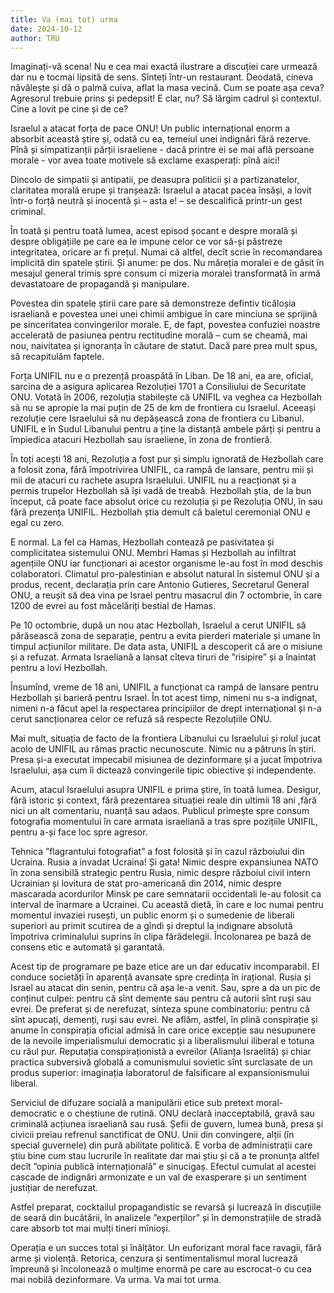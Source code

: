 ```yaml
---
title: Va (mai tot) urma
date: 2024-10-12
author: TRU
---
```

Imaginați-vă scena! Nu e cea mai exactă ilustrare a discuției care urmează dar nu e tocmai lipsită de sens. Sînteți într-un restaurant. Deodată, cineva năvălește și dă o palmă cuiva, aflat la masa vecină. Cum se poate așa ceva? Agresorul trebuie prins și pedepsit! E clar, nu? Să lărgim cadrul și contextul. Cine a lovit pe cine și de ce?  

Israelul a atacat forța de pace ONU! Un public internațional enorm a absorbit această știre și, odată cu ea, temeiul unei indignări fără rezerve. Pînă și simpatizanții părții israeliene - dacă printre ei se mai află persoane morale - vor avea toate motivele să exclame exasperați: pînă aici!

Dincolo de simpatii și antipatii, pe deasupra politicii și a partizanatelor, claritatea morală erupe și tranșează: Israelul a atacat pacea însăși, a lovit într-o forță neutră și inocentă și – asta e! – se descalifică printr-un gest criminal.

În toată și pentru toată lumea, acest episod șocant e despre morală și despre obligațiile pe care ea le impune celor ce vor să-și păstreze integritatea, oricare ar fi prețul. Numai că altfel, decît scrie în recomandarea implicită din spatele știrii. Și anume: pe dos. Nu măreția moralei e de găsit în mesajul general trimis spre consum ci mizeria moralei transformată în armă devastatoare de propagandă și manipulare.

Povestea din spatele știrii care pare să demonstreze defintiv ticăloșia israeliană e povestea unei unei chimii ambigue în care minciuna se sprijină pe sinceritatea convingerilor morale. E, de fapt, povestea confuziei noastre accelerată de pasiunea pentru rectitudine morală – cum se cheamă, mai nou, naivitatea și ignoranța în căutare de statut. Dacă pare prea mult spus, să recapitulăm faptele.  

Forța UNIFIL nu e o prezență proaspătă în Liban. De 18 ani, ea are, oficial, sarcina de a asigura aplicarea Rezoluției 1701 a Consiliului de Securitate ONU. Votată în 2006, rezoluția stabilește că UNIFIL va veghea ca Hezbollah să nu se apropie la mai puțin de 25 de km de frontiera cu Israelul. Aceeași rezoluție cere Israelului să nu depășească zona de frontiera cu Libanul. UNIFIL e în Sudul Libanului pentru a ține la distanță ambele părți și pentru a împiedica atacuri Hezbollah sau israeliene, în zona de frontieră.  

În toți acești 18 ani, Rezoluția a fost pur și simplu ignorată de Hezbollah care a folosit zona, fără împotrivirea UNIFIL, ca rampă de lansare, pentru mii și mii de atacuri cu rachete asupra Israelului. UNIFIL nu a reacționat și a permis trupelor Hezbollah să își vadă de treabă. Hezbollah știa, de la bun început, că poate face absolut orice cu rezoluția și pe Rezoluția ONU, în sau fără prezența UNIFIL. Hezbollah știa demult că baletul ceremonial ONU e egal cu zero.

E normal. La fel ca Hamas, Hezbollah contează pe pasivitatea și complicitatea sistemului ONU. Membri Hamas și Hezbollah au infiltrat agențiile ONU iar funcționari ai acestor organisme le-au fost în mod deschis colaboratori. Climatul pro-palestinian e absolut natural în sistemul ONU și a produs, recent, declarația prin care Antonio Gutieres, Secretarul General ONU, a reușit să dea vina pe Israel pentru masacrul din 7 octombrie, în care 1200 de evrei au fost măcelăriți bestial de Hamas.

Pe 10 octombrie, după un nou atac Hezbollah, Israelul a cerut UNIFIL să părăsească zona de separație, pentru a evita pierderi materiale și umane în timpul acțiunilor militare. De data asta, UNIFIL a descoperit că are o misiune și a refuzat. Armata Israeliană a lansat cîteva tiruri de ”risipire” și a înaintat pentru a lovi Hezbollah.

Însumînd, vreme de 18 ani, UNIFIL a funcționat ca rampă de lansare pentru Hezbollah și barieră pentru Israel. În tot acest timp, nimeni nu s-a indignat, nimeni n-a făcut apel la respectarea principiilor de drept internațional și n-a cerut sancționarea celor ce refuză să respecte Rezoluțiile ONU.

Mai mult, situația de facto de la frontiera Libanului cu Israelului și rolul jucat acolo de UNIFIL au rămas practic necunoscute. Nimic nu a pătruns în știri. Presa și-a executat impecabil misiunea de dezinformare și a jucat împotriva Israelului, așa cum îi dictează convingerile tipic obiective și independente.  

Acum, atacul Israelului asupra UNIFIL e prima știre, în toată lumea. Desigur, fără istoric și context, fără prezentarea situației reale din ultimii 18 ani ,fără nici un alt comentariu, nuanță sau adaos. Publicul primește spre consum fotografia momentului în care armata israeliană a tras spre pozițiile UNIFIL, pentru a-și face loc spre agresor.  

Tehnica ”flagrantului fotografiat” a fost folosită și în cazul războiului din Ucraina. Rusia a invadat Ucraina! Și gata! Nimic despre expansiunea NATO în zona sensibilă strategic pentru Rusia, nimic despre războiul civil intern Ucrainian și lovitura de stat pro-americană din 2014, nimic despre mascarada acordurilor Minsk pe care semnatarii occidentali le-au folosit ca interval de înarmare a Ucrainei. Cu această dietă, în care e loc numai pentru momentul invaziei rusești, un public enorm și o sumedenie de liberali superiori au primit scutirea de a gîndi și dreptul la indignare absolută împotriva criminalului suprins în clipa fărădelegii. Încolonarea pe bază de consens etic e automată și garantată.

Acest tip de programare pe baze etice are un dar educativ incomparabil. El conduce societăți în aparență avansate spre credința în irațional. Rusia și Israel au atacat din senin, pentru că așa le-a venit. Sau, spre a da un pic de conținut culpei: pentru că sînt demente sau pentru că autorii sînt ruși sau evrei. De preferat și de nerefuzat, sinteza spune combinatoriu: pentru că sînt apucați, demenți, ruși sau evrei. Ne aflăm, astfel, în plină conspirație și anume în conspirația oficial admisă în care orice excepție sau nesupunere de la nevoile imperialismului democratic și a liberalismului iliberal e totuna cu răul pur. Reputația conspiraționistă a evreilor (Alianța Israelită) și chiar practica subversivă globală a comunismului sovietic sînt surclasate de un produs superior: imaginația laboratorul de falsificare al expansionismului liberal.

Serviciul de difuzare socială a manipulării etice sub pretext moral-democratic e o chestiune de rutină. ONU declară inacceptabilă, gravă sau criminală acțiunea israeliană sau rusă. Șefii de guvern, lumea bună, presa și civicii preiau refrenul sanctificat de ONU. Unii din convingere, alții (în special guvernele) din  pură abilitate politică. E vorba de administrații care știu bine cum stau lucrurile în realitate dar mai știu și că a te pronunța altfel decît ”opinia publică internațională” e sinucigaș. Efectul cumulat al acestei cascade de indignări armonizate e un val de exasperare și un sentiment justițiar de nerefuzat.

Astfel preparat, cocktailul propagandistic se revarsă și lucrează în discuțiile de seară din bucătării, în analizele ”experților” și în demonstrațiile de stradă care absorb tot mai mulți tineri mînioși.

Operația e un succes total și înălțător. Un euforizant moral face ravagii, fără arme și violență. Retorica, cenzura și sentimentalismul moral lucrează împreună și încolonează o mulțime enormă pe care au escrocat-o cu cea mai nobilă   dezinformare. Va urma. Va mai tot urma.
